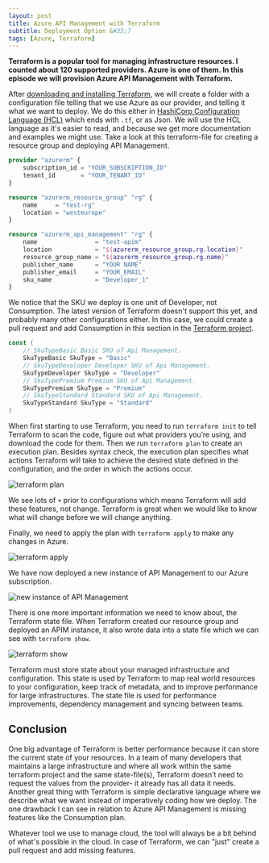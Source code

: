 ```yaml
---
layout: post
title: Azure API Management with Terraform
subtitle: Deployment Option &#35;7
tags: [Azure, Terraform]
---
```


__Terraform is a popular tool for managing infrastructure resources. I counted about 120 supported providers. Azure is one of them. In this episode we will provision Azure API Management with Terraform.__

After [downloading and installing Terraform](https://learn.hashicorp.com/terraform/getting-started/install.html), we will create a folder with a configuration file telling that we use Azure as our provider, and telling it what we want to deploy. We do this either in [HashiCorp Configuration Language (HCL)](https://github.com/hashicorp/hcl) which ends with `.tf`, or as Json. We will use the HCL language as it's easier to read, and because we get more documentation and examples we might use. Take a look at this terraform-file for creating a resource group and deploying API Management.

```terraform
provider "azurerm" {
    subscription_id = "YOUR_SUBSCRIPTION_ID"
    tenant_id       = "YOUR_TENANT_ID"
}

resource "azurerm_resource_group" "rg" {
    name     = "test-rg"
    location = "westeurope"
}

resource "azurerm_api_management" "rg" {
    name                = "test-apim"
    location            = "${azurerm_resource_group.rg.location}"
    resource_group_name = "${azurerm_resource_group.rg.name}"
    publisher_name      = "YOUR NAME"
    publisher_email     = "YOUR_EMAIL"
    sku_name            = "Developer_1"
}
```

We notice that the SKU we deploy is one unit of Developer, not Consumption. The latest version of Terraform doesn't support this yet, and probably many other configurations either. In this case, we could create a pull request and add Consumption in this section in the [Terraform project](https://github.com/terraform-providers/terraform-provider-azurerm/blob/d1ddff03ce3371ee3beeca5c548cf409437841a4/vendor/github.com/Azure/azure-sdk-for-go/services/apimanagement/mgmt/2018-01-01/apimanagement/models.go#L480-L489).

```go
const (
	// SkuTypeBasic Basic SKU of Api Management.
	SkuTypeBasic SkuType = "Basic"
	// SkuTypeDeveloper Developer SKU of Api Management.
	SkuTypeDeveloper SkuType = "Developer"
	// SkuTypePremium Premium SKU of Api Management.
	SkuTypePremium SkuType = "Premium"
	// SkuTypeStandard Standard SKU of Api Management.
	SkuTypeStandard SkuType = "Standard"
)
```

When first starting to use Terraform, you need to run `terraform init` to tell Terraform to scan the code, figure out what providers you’re using, and download the code for them. Then we run `terraform plan` to create an execution plan. Besides syntax check, the execution plan specifies what actions Terraform will take to achieve the desired state defined in the configuration, and the order in which the actions occur.

![terraform plan](https://media-exp1.licdn.com/dms/image/C4D12AQEKID7nTK5QFg/article-inline_image-shrink_1500_2232/0?e=1591833600&v=beta&t=MdAebDHxqTOfeWs66lxUJlavxdzUJrOZtTeBjBO0OmY)

We see lots of `+` prior to configurations which means Terraform will add these features, not change. Terraform is great when we would like to know what will change before we will change anything.

Finally, we need to apply the plan with `terraform apply` to make any changes in Azure.

![terraform apply](https://media-exp1.licdn.com/dms/image/C4D12AQEeaG8bBG2f0Q/article-inline_image-shrink_1000_1488/0?e=1591833600&v=beta&t=C2AweouNsvV_DnRPcpC5I6DhKHLmnEdzvSLYW-P0EYA)

We have now deployed a new instance of API Management to our Azure subscription.

![new instance of API Management](https://media-exp1.licdn.com/dms/image/C4D12AQG6mqGHhCep3A/article-inline_image-shrink_1000_1488/0?e=1591833600&v=beta&t=ihnodhOKIj0niAOa9Q1Cyz3KF1zWHQZNwHwdEMXT5BU)

There is one more important information we need to know about, the Terraform state file. When Terraform created our resource group and deployed an APIM instance, it also wrote data into a state file which we can see with `terraform show`.

![terraform show](https://media-exp1.licdn.com/dms/image/C4D12AQH_eDkTe27oVQ/article-inline_image-shrink_1000_1488/0?e=1591833600&v=beta&t=rXlQ_1R_eHOT-G2ATio2hyV8uf89e8IVSeqWCbOQZ68)

Terraform must store state about your managed infrastructure and configuration. This state is used by Terraform to map real world resources to your configuration, keep track of metadata, and to improve performance for large infrastructures. The state file is used for performance improvements, dependency management and syncing between teams.

## Conclusion
One big advantage of Terraform is better performance because it can store the current state of your resources. In a team of many developers that maintains a large infrastructure and where all work within the same terraform project and the same state-file(s), Terraform doesn’t need to request the values from the provider- it already has all data it needs. Another great thing with Terraform is simple declarative language where we describe what we want instead of imperatively coding how we deploy. The one drawback I can see in relation to Azure API Management is missing features like the Consumption plan.

Whatever tool we use to manage cloud, the tool will always be a bit behind of what's possible in the cloud. In case of Terraform, we can "just" create a pull request and add missing features.
